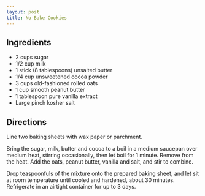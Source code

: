 ```yaml
---
layout: post
title: No-Bake Cookies
---
```


<!--more-->

## Ingredients

* 2 cups sugar
* 1/2 cup milk
* 1 stick (8 tablespoons) unsalted butter
* 1/4 cup unsweetened cocoa powder
* 3 cups old-fashioned rolled oats
* 1 cup smooth peanut butter
* 1 tablespoon pure vanilla extract
* Large pinch kosher salt


## Directions

Line two baking sheets with wax paper or parchment.

Bring the sugar, milk, butter and cocoa to a boil in a medium saucepan over medium heat, stirring occasionally, then let boil for 1 minute.
Remove from the heat.
Add the oats, peanut butter, vanilla and salt, and stir to combine.

Drop teaspoonfuls of the mixture onto the prepared baking sheet, and let sit at room temperature until cooled and hardened, about 30 minutes.
Refrigerate in an airtight container for up to 3 days.


